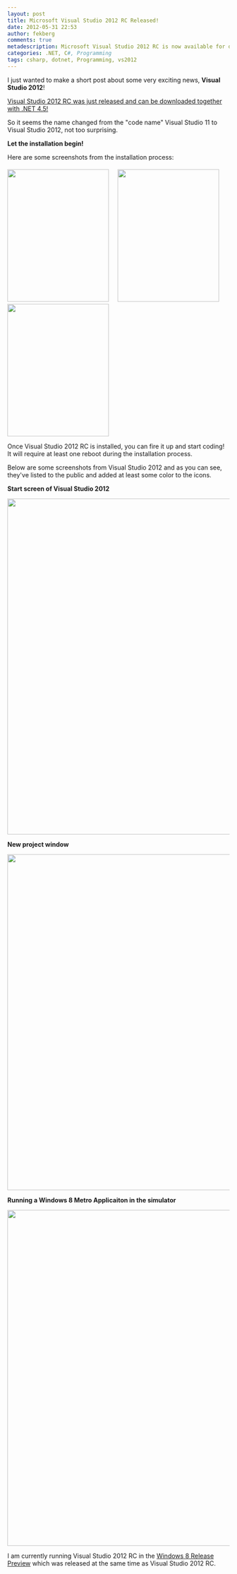 ```yaml
---
layout: post
title: Microsoft Visual Studio 2012 RC Released!
date: 2012-05-31 22:53
author: fekberg
comments: true
metadescription: Microsoft Visual Studio 2012 RC is now available for download!
categories: .NET, C#, Programming
tags: csharp, dotnet, Programming, vs2012
---
```

I just wanted to make a short post about some very exciting news, <strong>Visual Studio 2012</strong>!

<a href="http://www.microsoft.com/en-us/download/details.aspx?id=29917">Visual Studio 2012 RC was just released and can be downloaded together with .NET 4.5!</a>

So it seems the name changed from the "code name" Visual Studio 11 to Visual Studio 2012, not too surprising.<!--excerpt-->

<strong>Let the installation begin!</strong>

Here are some screenshots from the installation process:

<p>
<a href="https://cdn.filipekberg.se/fekberg-blog/wp-content/uploads/2012/05/Installing.png"><img class="alignleft size-medium wp-image-627" style="margin-right: 20px; float: left; padding-top: 5px; max-width: 230px; width: 100%; height: 300px;" title="Selecting where to install Visual Studio 2012" src="https://cdn.filipekberg.se/fekberg-blog/wp-content/uploads/2012/05/Installing-230x300.png" alt="" width="230" height="300" /></a><a href="https://cdn.filipekberg.se/fekberg-blog/wp-content/uploads/2012/05/Installing_2.png"><img class="alignleft size-medium wp-image-627" style="margin-right: 20px; float: left; padding-top: 5px; max-width: 230px; width: 100%; height: 300px;" title="Select the components you want to install with Visual Studio 2012" src="https://cdn.filipekberg.se/fekberg-blog/wp-content/uploads/2012/05/Installing_2-230x300.png" alt="" width="230" height="300" /></a><a href="https://cdn.filipekberg.se/fekberg-blog/wp-content/uploads/2012/05/Installing_3.png"><img class="alignleft size-medium wp-image-627" style="margin-right: 20px; float: left; padding-top: 5px; max-width: 230px; width: 100%; height: 300px;" title="Begin the installation of Visual Studio 2012" src="https://cdn.filipekberg.se/fekberg-blog/wp-content/uploads/2012/05/Installing_3-230x300.png" alt="" width="230" height="300" /></a>
</p>

<div style="clear: both;"></div>

Once Visual Studio 2012 RC is installed, you can fire it up and start coding! It will require at least one reboot during the installation process.

Below are some screenshots from Visual Studio 2012 and as you can see, they've listed to the public and added at least some color to the icons.

<strong>Start screen of Visual Studio 2012</strong>

<a href="https://cdn.filipekberg.se/fekberg-blog/wp-content/uploads/2012/05/11.png"><img src="https://cdn.filipekberg.se/fekberg-blog/wp-content/uploads/2012/05/11-1024x845.png" alt="" title="Visual Studio 2012 RC Start Screen" width="761" class="aligncenter size-large wp-image-858" /></a>

<strong>New project window</strong>

<a href="https://cdn.filipekberg.se/fekberg-blog/wp-content/uploads/2012/05/21.png"><img src="https://cdn.filipekberg.se/fekberg-blog/wp-content/uploads/2012/05/21.png" alt="" title="Creating a new project in Visual Studio 2012" width="761" class="aligncenter size-full wp-image-859" /></a>

<strong>Running a Windows 8 Metro Applicaiton in the simulator</strong>

<a href="https://cdn.filipekberg.se/fekberg-blog/wp-content/uploads/2012/05/32.png"><img src="https://cdn.filipekberg.se/fekberg-blog/wp-content/uploads/2012/05/32-1024x846.png" alt="" title="Running a Windows 8 Metro application in the Simulator" width="761" class="aligncenter size-large wp-image-857" /></a>

I am currently running Visual Studio 2012 RC in the <a href="http://windows.microsoft.com/en-US/windows-8/iso">Windows 8 Release Preview</a> which was released at the same time as Visual Studio 2012 RC.
